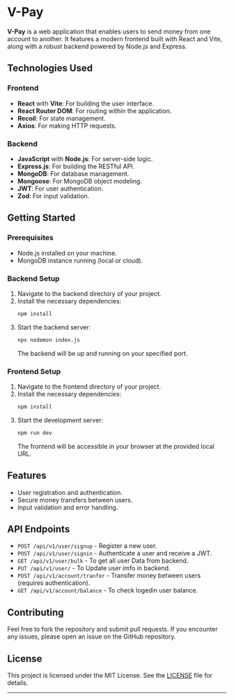 # V-Pay

**V-Pay** is a web application that enables users to send money from one account to another. It features a modern frontend built with React and Vite, along with a robust backend powered by Node.js and Express. 

## Technologies Used

### Frontend
- **React** with **Vite**: For building the user interface.
- **React Router DOM**: For routing within the application.
- **Recoil**: For state management.
- **Axios**: For making HTTP requests.

### Backend
- **JavaScript** with **Node.js**: For server-side logic.
- **Express.js**: For building the RESTful API.
- **MongoDB**: For database management.
- **Mongoose**: For MongoDB object modeling.
- **JWT**: For user authentication.
- **Zod**: For input validation.

## Getting Started

### Prerequisites
- Node.js installed on your machine.
- MongoDB instance running (local or cloud).

### Backend Setup

1. Navigate to the backend directory of your project.
2. Install the necessary dependencies:
   ```bash
   npm install
   ```
3. Start the backend server:
   ```bash
   npx nodemon index.js
   ```
   The backend will be up and running on your specified port.

### Frontend Setup

1. Navigate to the frontend directory of your project.
2. Install the necessary dependencies:
   ```bash
   npm install
   ```
3. Start the development server:
   ```bash
   npm run dev
   ```
   The frontend will be accessible in your browser at the provided local URL.

## Features
- User registration and authentication.
- Secure money transfers between users.
- Input validation and error handling.

## API Endpoints

- `POST /api/v1/user/signup` - Register a new user.
- `POST /api/v1/user/signin` - Authenticate a user and receive a JWT.
- `GET /api/v1/user/bulk` - To get all user Data from backend.
- `PUT /api/v1/user/` - To Update user imfo in backend.
- `POST /api/v1/account/tranfer` - Transfer money between users (requires authentication).
- `GET /api/v1/account/balance` - To check logedin user balance.

## Contributing

Feel free to fork the repository and submit pull requests. If you encounter any issues, please open an issue on the GitHub repository.

## License

This project is licensed under the MIT License. See the [LICENSE](LICENSE) file for details.

---
